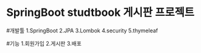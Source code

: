 # SpringBoot studtbook 게시판 프로젝트

#개발툴
1.SpringBoot
2.JPA
3.Lombok
4.security
5.thymeleaf

#기능
1.회원가입
2.게시판
3.배포
